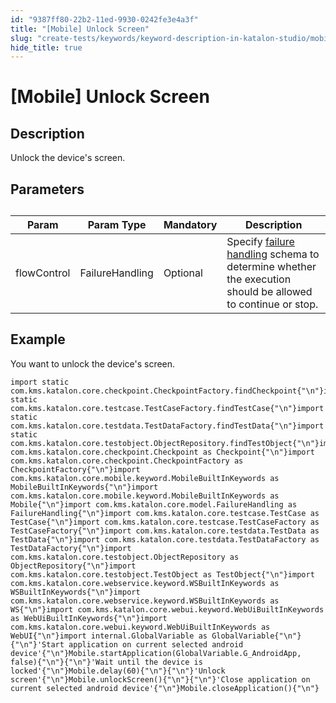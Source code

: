 ```yaml
---
id: "9387ff80-22b2-11ed-9930-0242fe3e4a3f"
title: "[Mobile] Unlock Screen"
slug: "create-tests/keywords/keyword-description-in-katalon-studio/mobile-keywords/mobile-unlock-screen"
hide_title: true
---
```


# <a id="id_0" class="anchor_top_offset"/><a id="ariaid-title1" class="anchor_top_offset"/>[Mobile] Unlock Screen


## <a id="id_0__id_1" class="anchor_top_offset"/>Description  

              
<p xmlns="http://www.w3.org/1999/xhtml" className="p">Unlock the device's screen.</p> 
      

## <a id="id_0__id_2" class="anchor_top_offset"/>Parameters  

              
<table xmlns="http://www.w3.org/1999/xhtml" className="table anchor_top_offset" id="id_0__c3bb59c7-6c6d-44d6-bcbe-18a93db92236"><caption /><thead className="thead"><tr className><th className="entry anchor_top_offset" id="id_0__c3bb59c7-6c6d-44d6-bcbe-18a93db92236__entry__1">Param</th><th className="entry anchor_top_offset" id="id_0__c3bb59c7-6c6d-44d6-bcbe-18a93db92236__entry__2">Param Type</th><th className="entry anchor_top_offset" id="id_0__c3bb59c7-6c6d-44d6-bcbe-18a93db92236__entry__3">Mandatory</th><th className="entry anchor_top_offset" id="id_0__c3bb59c7-6c6d-44d6-bcbe-18a93db92236__entry__4">Description</th></tr></thead><tbody className="tbody"><tr className><td className="entry" headers="id_0__c3bb59c7-6c6d-44d6-bcbe-18a93db92236__entry__1 id_0__c3bb59c7-6c6d-44d6-bcbe-18a93db92236__entry__2 id_0__c3bb59c7-6c6d-44d6-bcbe-18a93db92236__entry__3 id_0__c3bb59c7-6c6d-44d6-bcbe-18a93db92236__entry__4 ">flowControl</td><td className="entry" headers="id_0__c3bb59c7-6c6d-44d6-bcbe-18a93db92236__entry__1 id_0__c3bb59c7-6c6d-44d6-bcbe-18a93db92236__entry__2 id_0__c3bb59c7-6c6d-44d6-bcbe-18a93db92236__entry__3 id_0__c3bb59c7-6c6d-44d6-bcbe-18a93db92236__entry__4 ">FailureHandling</td><td className="entry" headers="id_0__c3bb59c7-6c6d-44d6-bcbe-18a93db92236__entry__1 id_0__c3bb59c7-6c6d-44d6-bcbe-18a93db92236__entry__2 id_0__c3bb59c7-6c6d-44d6-bcbe-18a93db92236__entry__3 id_0__c3bb59c7-6c6d-44d6-bcbe-18a93db92236__entry__4 ">Optional</td><td className="entry" headers="id_0__c3bb59c7-6c6d-44d6-bcbe-18a93db92236__entry__1 id_0__c3bb59c7-6c6d-44d6-bcbe-18a93db92236__entry__2 id_0__c3bb59c7-6c6d-44d6-bcbe-18a93db92236__entry__3 id_0__c3bb59c7-6c6d-44d6-bcbe-18a93db92236__entry__4 ">Specify <a className="xref" href="/docs/maintain/configure-failure-handling-settings-in-katalon-studio">failure handling</a> schema to         determine whether the execution should be allowed to continue or         stop.</td></tr></tbody></table> 
      

## <a id="id_0__id_3" class="anchor_top_offset"/>Example 

              
<p xmlns="http://www.w3.org/1999/xhtml" className="p">You want to unlock the device's screen.</p> 
              
<pre xmlns="http://www.w3.org/1999/xhtml" className="pre codeblock"><code>import static com.kms.katalon.core.checkpoint.CheckpointFactory.findCheckpoint{"\n"}import static com.kms.katalon.core.testcase.TestCaseFactory.findTestCase{"\n"}import static com.kms.katalon.core.testdata.TestDataFactory.findTestData{"\n"}import static com.kms.katalon.core.testobject.ObjectRepository.findTestObject{"\n"}import com.kms.katalon.core.checkpoint.Checkpoint as Checkpoint{"\n"}import com.kms.katalon.core.checkpoint.CheckpointFactory as CheckpointFactory{"\n"}import com.kms.katalon.core.mobile.keyword.MobileBuiltInKeywords as MobileBuiltInKeywords{"\n"}import com.kms.katalon.core.mobile.keyword.MobileBuiltInKeywords as Mobile{"\n"}import com.kms.katalon.core.model.FailureHandling as FailureHandling{"\n"}import com.kms.katalon.core.testcase.TestCase as TestCase{"\n"}import com.kms.katalon.core.testcase.TestCaseFactory as TestCaseFactory{"\n"}import com.kms.katalon.core.testdata.TestData as TestData{"\n"}import com.kms.katalon.core.testdata.TestDataFactory as TestDataFactory{"\n"}import com.kms.katalon.core.testobject.ObjectRepository as ObjectRepository{"\n"}import com.kms.katalon.core.testobject.TestObject as TestObject{"\n"}import com.kms.katalon.core.webservice.keyword.WSBuiltInKeywords as WSBuiltInKeywords{"\n"}import com.kms.katalon.core.webservice.keyword.WSBuiltInKeywords as WS{"\n"}import com.kms.katalon.core.webui.keyword.WebUiBuiltInKeywords as WebUiBuiltInKeywords{"\n"}import com.kms.katalon.core.webui.keyword.WebUiBuiltInKeywords as WebUI{"\n"}import internal.GlobalVariable as GlobalVariable{"\n"}{"\n"}'Start application on current selected android device'{"\n"}Mobile.startApplication(GlobalVariable.G_AndroidApp, false){"\n"}{"\n"}'Wait until the device is locked'{"\n"}Mobile.delay(60){"\n"}{"\n"}'Unlock screen'{"\n"}Mobile.unlockScreen(){"\n"}{"\n"}'Close application on current selected android device'{"\n"}Mobile.closeApplication(){"\n"}</code></pre> 
            
